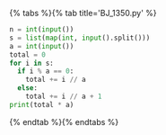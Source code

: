 {% tabs %}{% tab title='BJ_1350.py' %}

```py
n = int(input())
s = list(map(int, input().split()))
a = int(input())
total = 0
for i in s:
  if i % a == 0:
    total += i // a
  else:
    total += i // a + 1
print(total * a)
```

{% endtab %}{% endtabs %}

